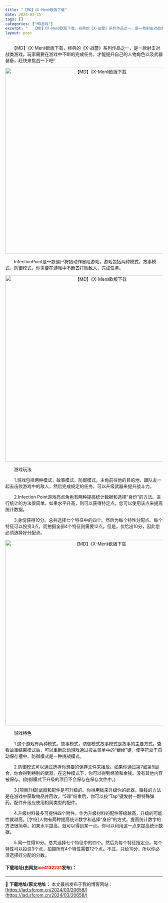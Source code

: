 ```yaml
---
title: "【MD】《X-Men》欧版下载"
date: 2024-03-25
tags: []
categories: ["MD游戏"]
excerpt: "　　【MD】《X-Men》欧版下载，经典的《X-战警》系列作品之一，是一款射击对战类游戏。玩家需要在游戏中不断的完成任务，才能提升自己的人物角色以及武器装备，赶快来挑战一下吧! 　　InfectionPoint是一款僵尸狩猎动作冒险游戏，游戏包括两种模式，故事模式，防御模式，你需要在游戏中不断去打败&hellip;"
layout: post
---
```


 <p>　　【MD】《X-Men》欧版下载，经典的《X-战警》系列作品之一，是一款射击对战类游戏。玩家需要在游戏中不断的完成任务，才能提升自己的人物角色以及武器装备，赶快来挑战一下吧!</p> <p align="center"><img align="" border="0" src="https://lad.sfcrom.cn/wp-content/uploads/2024/03/20240325_660116ff2d69e.png" width="595" alt="【MD】《X-Men》欧版下载" /></p> <p>　　InfectionPoint是一款僵尸狩猎动作冒险游戏，游戏包括两种模式，故事模式，防御模式，你需要在游戏中不断去打败敌人，完成任务。</p> <p align="center"><img align="" border="0" src="https://lad.sfcrom.cn/wp-content/uploads/2024/03/20240325_6601170025569.png" width="596" alt="【MD】《X-Men》欧版下载" /></p> <p>　　游戏玩法</p> <p>　　1.游戏包括两种模式，故事模式，防御模式，主角前往他的目的地，跟队友一起去击败游戏中的敌人，然后完成规定的任务，可以升级武器来提升战斗力。</p> <p>　　2.Infection Point游戏亮点角色有两种提高统计数据和选择&ldquo;身份&rdquo;的方法。进行统计的方法很简单。如果水平升高，则可以获得特定点。您可以使用该点来提高统计数据。</p> <p>　　3.身份获得10分。总共选择七个特征中的四个。然后为每个特性分配点。每个特征可以投资3点，而拍摄全部4个特征则需要12点。但是，仅给出10分，因此您必须选择好分配点。</p> <p align="center"><img align="" border="0" src="https://lad.sfcrom.cn/wp-content/uploads/2024/03/20240325_6601170122c9a.png" width="593" alt="【MD】《X-Men》欧版下载" /></p> <p>　　游戏特色</p> <p>　　1.这个游戏有两种模式。故事模式，防御模式故事模式是故事的主要方式。查看故事结束模式后，可以重新启动游戏通过按主菜单中的&ldquo;继续&rdquo;键，使字符处于自动保存槽中。防御模式是一种挑战模式。</p> <p>　　2.防御模式可以通过选择你想要的保存文件来播放。如果你通过第7或第9回合，你会得到特别的武器。在这种模式下，你可以得到经验和金钱。没有其他内容被保存。(防御模式下升级的项目不会保存在保存文件中。)</p> <p>　　3.[项目升级]武器和配件是可升级的。你得用钱来升级你的武器。赚钱的方法是在游戏中获取物品并回收。&ldquo;5课&rdquo;结束后，你可以按&ldquo;Tap&rdquo;键发射一颗特殊弹药。配件升级应使用相同类型的配件。</p> <p>　　4.升级材料最多可提供四个附件。作为升级材料的配件等级越高，升级的可能性就越高。[字符]人物有两种提高统计数字和选择&ldquo;身份&rdquo;的方式。提高统计数字的方法很简单。如果水平提高，就可以得到某一点。你可以利用这一点来提高统计数据。</p> <p>　　5.同一性得10分。总共选择七个特征中的四个。然后为每个特征指定点。每个特性可以投资3个点，拍摄所有4个特性需要12个点。不过，只给10分，所以你必须选择好分配的分数。</p> <p><h4>下载地址(由网友<font color="red">ice4132231</font>发布)：</h4></p> 

---
📖 **下载地址/原文地址：** 本文最初发布于我的博客网站：[https://lad.sfcrom.cn/2024/03/20658/](https://lad.sfcrom.cn/2024/03/20658/)
